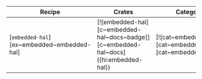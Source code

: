 | Recipe | Crates | Categories |
|--------|--------|------------|
| [`embedded-hal`][ex~embedded~embedded-hal] | [![embedded-hal][c~embedded-hal~docs~badge]][c~embedded-hal~docs]{{hi:embedded-hal}} | [![cat~embedded][cat~embedded~badge]][cat~embedded] |
